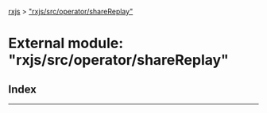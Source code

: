 [rxjs](../README.md) > ["rxjs/src/operator/shareReplay"](../modules/_rxjs_src_operator_sharereplay_.md)

# External module: "rxjs/src/operator/shareReplay"

## Index

---

